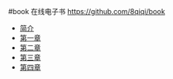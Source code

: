 #book
在线电子书 https://github.com/8qiqi/book
- [简介](README.md)
- [第一章](ch01.md)
- [第二章](ch02.md)
- [第三章](ch03.md)
- [第四章](ch04.md)
